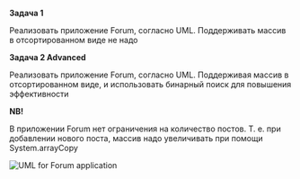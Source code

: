 **Задача 1**

Реализовать приложение Forum, согласно UML. Поддерживать массив в отсортированном виде не надо  <br/>

**Задача 2 Advanced**

Реализовать приложение Forum, согласно UML. Поддерживая массив в отсортированном виде, и использовать бинарный поиск для повышения эффективности  <br/>

**NB!**

В приложении Forum нет ограничения на количество постов. Т. е. при добавлении нового поста, 
массив надо увеличивать при помощи System.arrayCopy

<img src="https://github.com/ait-tr/cohort28/blob/main/basic_programming/lesson_37/forum.jpg?raw=true" alt="UML for Forum application"/>